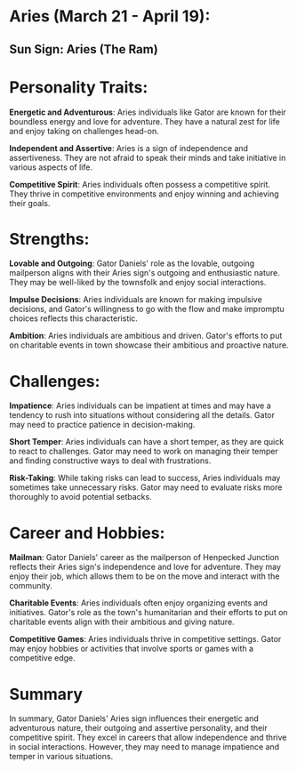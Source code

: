 # Aries (March 21 - April 19):

## Sun Sign: Aries (The Ram)

# Personality Traits:

**Energetic and Adventurous**: Aries individuals like Gator are known for their boundless energy and love for adventure. They have a natural zest for life and enjoy taking on challenges head-on.

**Independent and Assertive**: Aries is a sign of independence and assertiveness. They are not afraid to speak their minds and take initiative in various aspects of life.

**Competitive Spirit**: Aries individuals often possess a competitive spirit. They thrive in competitive environments and enjoy winning and achieving their goals.

# Strengths:

**Lovable and Outgoing**: Gator Daniels' role as the lovable, outgoing mailperson aligns with their Aries sign's outgoing and enthusiastic nature. They may be well-liked by the townsfolk and enjoy social interactions.

**Impulse Decisions**: Aries individuals are known for making impulsive decisions, and Gator's willingness to go with the flow and make impromptu choices reflects this characteristic.

**Ambition**: Aries individuals are ambitious and driven. Gator's efforts to put on charitable events in town showcase their ambitious and proactive nature.

# Challenges:

**Impatience**: Aries individuals can be impatient at times and may have a tendency to rush into situations without considering all the details. Gator may need to practice patience in decision-making.

**Short Temper**: Aries individuals can have a short temper, as they are quick to react to challenges. Gator may need to work on managing their temper and finding constructive ways to deal with frustrations.

**Risk-Taking**: While taking risks can lead to success, Aries individuals may sometimes take unnecessary risks. Gator may need to evaluate risks more thoroughly to avoid potential setbacks.

# Career and Hobbies:

**Mailman**: Gator Daniels' career as the mailperson of Henpecked Junction reflects their Aries sign's independence and love for adventure. They may enjoy their job, which allows them to be on the move and interact with the community.

**Charitable Events**: Aries individuals often enjoy organizing events and initiatives. Gator's role as the town's humanitarian and their efforts to put on charitable events align with their ambitious and giving nature.

**Competitive Games**: Aries individuals thrive in competitive settings. Gator may enjoy hobbies or activities that involve sports or games with a competitive edge.

# Summary 

In summary, Gator Daniels' Aries sign influences their energetic and adventurous nature, their outgoing and assertive personality, and their competitive spirit. They excel in careers that allow independence and thrive in social interactions. However, they may need to manage impatience and temper in various situations.